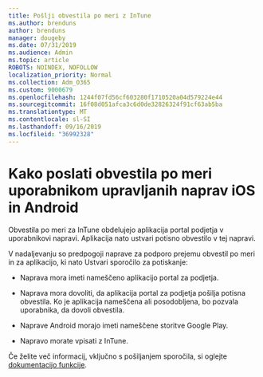 ```yaml
---
title: Pošlji obvestila po meri z InTune
ms.author: brenduns
author: brenduns
manager: dougeby
ms.date: 07/31/2019
ms.audience: Admin
ms.topic: article
ROBOTS: NOINDEX, NOFOLLOW
localization_priority: Normal
ms.collection: Adm_O365
ms.custom: 9000679
ms.openlocfilehash: 1244f07fd56cf603280f1710520a04d579224e44
ms.sourcegitcommit: 16f08d051afca3c6d0de32826324f91cf63ab5ba
ms.translationtype: MT
ms.contentlocale: sl-SI
ms.lasthandoff: 09/16/2019
ms.locfileid: "36992328"
---
```

# <a name="how-to-send-custom-notifications-to-the-users-of-managed-ios-and-android-devices"></a>Kako poslati obvestila po meri uporabnikom upravljanih naprav iOS in Android

Obvestila po meri za InTune obdelujejo aplikacija portal podjetja v uporabnikovi napravi. Aplikacija nato ustvari potisno obvestilo v tej napravi.

V nadaljevanju so predpogoji naprave za podporo prejemu obvestil po meri in za aplikacijo, ki nato Ustvari sporočilo za potiskanje:

- Naprava mora imeti nameščeno aplikacijo portal za podjetja.  

- Naprava mora dovoliti, da aplikacija portal za podjetja pošilja potisna obvestila. Ko je aplikacija nameščena ali posodobljena, bo pozvala uporabnika, da dovoli obvestila.

- Naprave Android morajo imeti nameščene storitve Google Play.

- Napravo morate vpisati z InTune.

Če želite več informacij, vključno s pošiljanjem sporočila, si oglejte [dokumentacijo funkcije](https://docs.microsoft.com/intune/custom-notifications).
